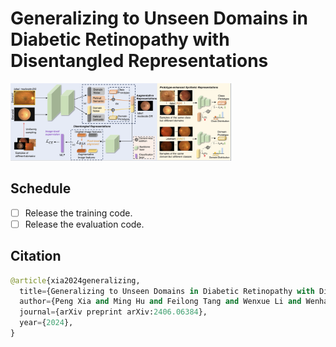 # Generalizing to Unseen Domains in Diabetic Retinopathy with Disentangled Representations

<div align=left>
<img src=asset/framework.png width=70% />
</div>

## Schedule

+ [ ] Release the training code.
+ [ ] Release the evaluation code.

## Citation

```python
@article{xia2024generalizing,
  title={Generalizing to Unseen Domains in Diabetic Retinopathy with Disentangled Representations},
  author={Peng Xia and Ming Hu and Feilong Tang and Wenxue Li and Wenhao Zheng and Lie Ju and Peibo Duan and Huaxiu Yao and Zongyuan Ge},
  journal={arXiv preprint arXiv:2406.06384},
  year={2024},
}
```
